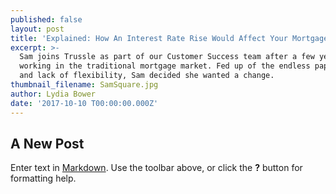 ```yaml
---
published: false
layout: post
title: 'Explained: How An Interest Rate Rise Would Affect Your Mortgage Payments'
excerpt: >-
  Sam joins Trussle as part of our Customer Success team after a few years
  working in the traditional mortgage market. Fed up of the endless paperwork
  and lack of flexibility, Sam decided she wanted a change.    
thumbnail_filename: SamSquare.jpg
author: Lydia Bower
date: '2017-10-10 T00:00:00.000Z'
---
```

## A New Post

Enter text in [Markdown](http://daringfireball.net/projects/markdown/). Use the toolbar above, or click the **?** button for formatting help.
